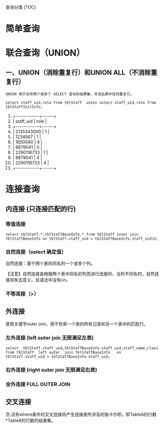 查询分类
[TOC]
# 简单查询
# 联合查询（UNION）
## 一、UNION（消除重复行）和UNION ALL（不消除重复行）

```
UNION 用于合并两个或多个 SELECT 语句的结果集，并消去表中任何重复行。
```

```
select staff_uid,role from tblStaff  union select staff_uid,role from tblStaffInitInfo;
```

1. +------------+------+
1. | staff_uid  | role |
1. +------------+------+
1. | 2135343000 |    1 |
1. |    1234567 |    1 |
1. |    1850040 |    4 |
1. |    8879041 |    0 |
1. | 2290116733 |    1 |
1. |    8879041 |    4 |
1. | 2290116733 |    4 |
1. +------------+------+

# 连接查询
## 内连接 (只连接匹配的行)
### 等值连接

```
select tblStaff.*,tblStaffBaseInfo.* from tblStaff inner join tblStaffBaseInfo on tblStaff.staff_uid = tblStaffBaseInfo.staff_uid\G;
```

### 自然连接（select 确定值）
自然连接：基于两个表的同名的一个或多个列。

【注意】自然连接是根据两个表中同名的列而进行连接的，当列不同名时，自然连接将失去意义。且语法中没有on。

### 不等连接（>）


## 外连接
使用关键字outer join。用于检索一个表的所有记录和另一个表中的匹配行。
### 左外连接 (left outer join 无限满足左表)

```
select  tblStaff.staff_uid,tblStaffBaseInfo.staff_uid,staff_name,class  from tblStaff  left outer  join tblStaffBaseInfo   on tblStaff.staff_uid = tblStaffBaseInfo.staff_uid;
```

### 右外连接 (right outer join 无限满足右表)


### 全外连接 FULL OUTER JOIN

## 交叉连接
念:没有where条件的交叉连接将产生连接表所涉及的笛卡尔积。即TableA的行数*TableB的行数的结果集。


